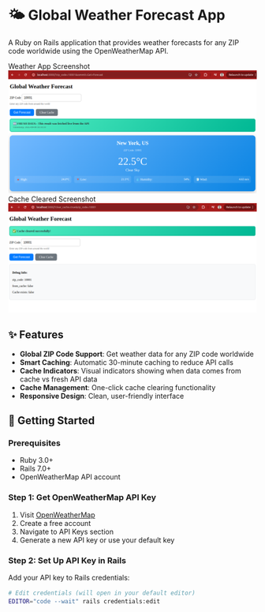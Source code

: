 # 🌤️ Global Weather Forecast App

A Ruby on Rails application that provides weather forecasts for any ZIP code worldwide using the OpenWeatherMap API.

Weather App Screenshot ![alt text](image.png)
Cache Cleared Screenshot ![alt text](image-1.png)

## ✨ Features

- **Global ZIP Code Support**: Get weather data for any ZIP code worldwide
- **Smart Caching**: Automatic 30-minute caching to reduce API calls
- **Cache Indicators**: Visual indicators showing when data comes from cache vs fresh API data
- **Cache Management**: One-click cache clearing functionality
- **Responsive Design**: Clean, user-friendly interface

## 🚀 Getting Started

### Prerequisites

- Ruby 3.0+
- Rails 7.0+
- OpenWeatherMap API account

### Step 1: Get OpenWeatherMap API Key

1. Visit [OpenWeatherMap](https://openweathermap.org/api)
2. Create a free account
3. Navigate to API Keys section
4. Generate a new API key or use your default key

### Step 2: Set Up API Key in Rails

Add your API key to Rails credentials:

```bash
# Edit credentials (will open in your default editor)
EDITOR="code --wait" rails credentials:edit